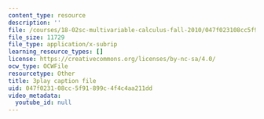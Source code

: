 ```yaml
---
content_type: resource
description: ''
file: /courses/18-02sc-multivariable-calculus-fall-2010/047f023108cc5f91899c4f4c4aa211dd_uaHiAxFESc4.vtt
file_size: 11729
file_type: application/x-subrip
learning_resource_types: []
license: https://creativecommons.org/licenses/by-nc-sa/4.0/
ocw_type: OCWFile
resourcetype: Other
title: 3play caption file
uid: 047f0231-08cc-5f91-899c-4f4c4aa211dd
video_metadata:
  youtube_id: null
---
```

